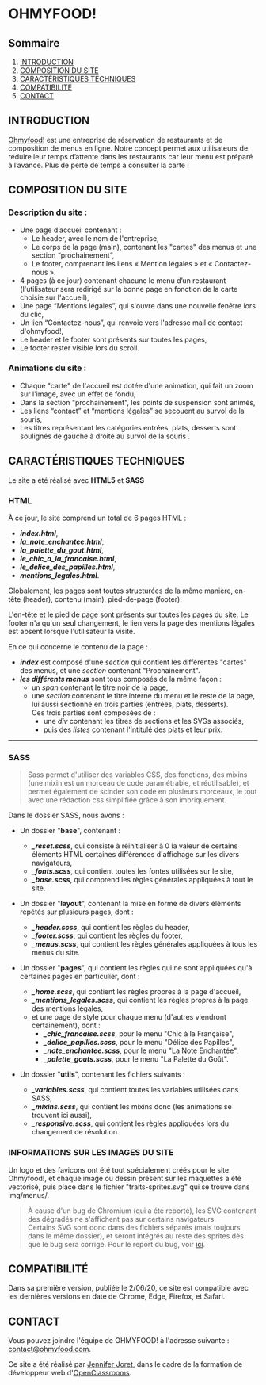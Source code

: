 # OHMYFOOD!

## Sommaire
1. [INTRODUCTION](#introduction)
2. [COMPOSITION DU SITE](#composition-du-site)
3. [CARACTÉRISTIQUES TECHNIQUES](#caracteristiques-techniques)
4. [COMPATIBILITÉ](#compatibilite)
5. [CONTACT](#contact)

## INTRODUCTION
[Ohmyfood!](https://jenniferjoret.github.io/OC-P3/index.html) est une entreprise de réservation de restaurants et de composition de menus
en ligne. Notre concept permet aux utilisateurs de réduire leur temps d’attente dans les
restaurants car leur menu est préparé à l’avance. Plus de perte de temps à consulter la
carte !  


## COMPOSITION DU SITE
### Description du site :

- Une page d’accueil contenant :
    - Le header, avec le nom de l'entreprise,
    - Le corps de la page (main), contenant les "cartes" des menus et une section “prochainement”,
    - Le footer, comprenant les liens « Mention légales » et « Contactez-nous ».
- 4 pages (à ce jour) contenant chacune le menu d’un restaurant (l'utilisateur sera redirigé sur la bonne page en fonction de la carte choisie sur l'accueil), 
- Une page “Mentions légales”, qui s'ouvre dans une nouvelle fenêtre lors du clic,
- Un lien “Contactez-nous”, qui renvoie vers l'adresse mail de contact d'ohmyfood!,
- Le header et le footer sont présents sur toutes les pages,
- Le footer rester visible lors du scroll.

### Animations du site :
- Chaque "carte" de l'accueil est dotée d'une animation, qui fait un zoom sur l'image, avec un effet de fondu,
- Dans la section "prochainement", les points de suspension sont animés,
- Les liens “contact” et “mentions légales” se secouent au survol de la souris,
- Les titres représentant les catégories entrées, plats, desserts sont soulignés de gauche à droite au survol de la souris .

## CARACTÉRISTIQUES TECHNIQUES

Le site a été réalisé avec **HTML5** et **SASS**

### HTML
À ce jour, le site comprend un total de 6 pages HTML : 
- ***index.html***, 
- ***la_note_enchantee.html***,
- ***la_palette_du_gout.html***,
- ***le_chic_a_la_francaise.html***,
- ***le_delice_des_papilles.html***,
- ***mentions_legales.html***.

Globalement, les pages sont toutes structurées de la même manière, en-tête (header), contenu (main), pied-de-page (footer).  

L'en-tête et le pied de page sont présents sur toutes les pages du site. Le footer n'a qu'un seul changement, le lien vers la page des mentions légales est absent lorsque l'utilisateur la visite.

En ce qui concerne le contenu de la page : 
- ***index*** est composé d'une _section_ qui contient les différentes "cartes" des menus, et une _section_ contenant "Prochainement".
- ***les différents menus*** sont tous composés de la même façon : 
    - un _span_ contenant le titre noir de la page,
    - une _section_ contenant le titre interne du menu et le reste de la page, lui aussi sectionné en trois parties (entrées, plats, desserts).  
    Ces trois parties sont composées de : 
        - une _div_ contenant les titres de sections et les SVGs associés, 
        - puis des _listes_ contenant l'intitulé des plats et leur prix.  

---------------------------------------
### SASS
>Sass permet d'utiliser des variables CSS, des fonctions, des mixins (une mixin est un morceau de code paramétrable, et réutilisable), et permet également de scinder son code en plusieurs morceaux, le tout avec une rédaction css simplifiée grâce à son imbriquement.  

Dans le dossier SASS, nous avons : 
- Un dossier "**base**", contenant : 
    - ***_reset.scss***, qui consiste à réinitialiser à 0 la valeur de certains éléments HTML certaines différences d'affichage sur les divers navigateurs,
    - ***_fonts.scss***, qui contient toutes les fontes utilisées sur le site,
    - ***_base.scss***, qui comprend les règles générales appliquées à tout le site.  


- Un dossier "**layout**", contenant la mise en forme de divers éléments répétés sur plusieurs pages, dont :
    - ***_header.scss***, qui contient les règles du header, 
    - ***_footer.scss***, qui contient les règles du footer, 
    - ***_menus.scss***, qui contient les règles générales appliquées à tous les menus du site.  


- Un dossier "**pages**", qui contient les règles qui ne sont appliquées qu'à certaines pages en particulier, dont :
    - ***_home.scss***, qui contient les règles propres à la page d'accueil, 
    - ***_mentions_legales.scss***, qui contient les règles propres à la page des mentions légales,
    - et une page de style pour chaque menu (d'autres viendront certainement), dont : 
        - ***_chic_francaise.scss***, pour le menu "Chic à la Française", 
        - ***_delice_papilles.scss***, pour le menu "Délice des Papilles",
        - ***_note_enchantee.scss***, pour le menu "La Note Enchantée",
        - ***_palette_gouts.scss***, pour le menu "La Palette du Goût".  


- Un dossier "**utils**", contenant les fichiers suivants :
    - ***_variables.scss***, qui contient toutes les variables utilisées dans SASS, 
    - ***_mixins.scss***, qui contient les mixins donc (les animations se trouvent ici aussi), 
    - ***_responsive.scss***, qui contient les règles appliquées lors du changement de résolution.

### INFORMATIONS SUR LES IMAGES DU SITE
Un logo et des favicons ont été tout spécialement créés pour le site Ohmyfood!, et chaque image ou dessin présent sur les maquettes a été vectorisé, puis placé dans le fichier "traits-sprites.svg" qui se trouve dans img/menus/.  

> À cause d'un bug de Chromium (qui a été reporté), les SVG contenant des dégradés ne s'affichent pas sur certains navigateurs.  
Certains SVG sont donc dans des fichiers séparés (mais toujours dans le même dossier), et seront intégrés au reste des sprites dès que le bug sera corrigé.
Pour le report du bug, voir [ici](https://bugs.chromium.org/p/chromium/issues/detail?id=751733&q=svg%20sprites&can=2).

## COMPATIBILITÉ

Dans sa première version, publiée le 2/06/20, ce site est compatible avec les dernières versions en date de Chrome, Edge, Firefox, et Safari.

## CONTACT
Vous pouvez joindre l'équipe de OHMYFOOD! à l'adresse suivante : contact@ohmyfood.com.  

Ce site a été réalisé par [Jennifer Joret](https://www.linkedin.com/in/jennifer-joret-14bab1180/), dans le cadre de la formation de développeur web d'[OpenClassrooms](https://openclassrooms.com/).

